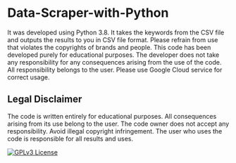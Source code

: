# Data-Scraper-with-Python

It was developed using Python 3.8. It takes the keywords from the CSV file and outputs the results to you in CSV file format. Please refrain from use that violates the copyrights of brands and people. This code has been developed purely for educational purposes. The developer does not take any responsibility for any consequences arising from the use of the code. All responsibility belongs to the user. Please use Google Cloud service for correct usage.

## Legal Disclaimer

The code is written entirely for educational purposes. All consequences arising from its use belong to the user. The code owner does not accept any responsibility. Avoid illegal copyright infringement. The user who uses the code is responsible for all results and uses.

[![GPLv3 License](https://img.shields.io/badge/License-GPL%20v3-yellow.svg)](https://opensource.org/licenses/)
